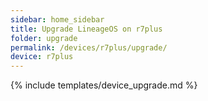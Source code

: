 ```yaml
---
sidebar: home_sidebar
title: Upgrade LineageOS on r7plus
folder: upgrade
permalink: /devices/r7plus/upgrade/
device: r7plus
---
```

{% include templates/device_upgrade.md %}
